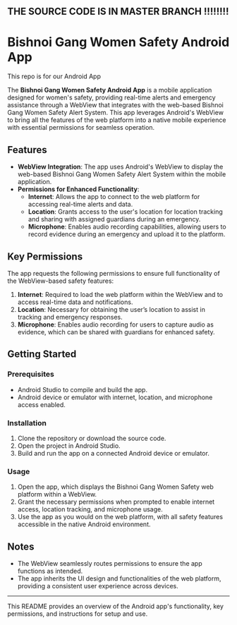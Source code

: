 ## THE SOURCE CODE IS IN MASTER BRANCH !!!!!!!!
# Bishnoi Gang Women Safety Android App
This repo is for our Android App

The **Bishnoi Gang Women Safety Android App** is a mobile application designed for women's safety, providing real-time alerts and emergency assistance through a WebView that integrates with the web-based Bishnoi Gang Women Safety Alert System. This app leverages Android's WebView to bring all the features of the web platform into a native mobile experience with essential permissions for seamless operation.

## Features

- **WebView Integration**: The app uses Android's WebView to display the web-based Bishnoi Gang Women Safety Alert System within the mobile application.
- **Permissions for Enhanced Functionality**:
  - **Internet**: Allows the app to connect to the web platform for accessing real-time alerts and data.
  - **Location**: Grants access to the user's location for location tracking and sharing with assigned guardians during an emergency.
  - **Microphone**: Enables audio recording capabilities, allowing users to record evidence during an emergency and upload it to the platform.

## Key Permissions

The app requests the following permissions to ensure full functionality of the WebView-based safety features:

1. **Internet**: Required to load the web platform within the WebView and to access real-time data and notifications.
2. **Location**: Necessary for obtaining the user’s location to assist in tracking and emergency responses.
3. **Microphone**: Enables audio recording for users to capture audio as evidence, which can be shared with guardians for enhanced safety.

## Getting Started

### Prerequisites
- Android Studio to compile and build the app.
- Android device or emulator with internet, location, and microphone access enabled.

### Installation
1. Clone the repository or download the source code.
2. Open the project in Android Studio.
3. Build and run the app on a connected Android device or emulator.

### Usage
1. Open the app, which displays the Bishnoi Gang Women Safety web platform within a WebView.
2. Grant the necessary permissions when prompted to enable internet access, location tracking, and microphone usage.
3. Use the app as you would on the web platform, with all safety features accessible in the native Android environment.

## Notes

- The WebView seamlessly routes permissions to ensure the app functions as intended.
- The app inherits the UI design and functionalities of the web platform, providing a consistent user experience across devices.

---

This README provides an overview of the Android app's functionality, key permissions, and instructions for setup and use.

